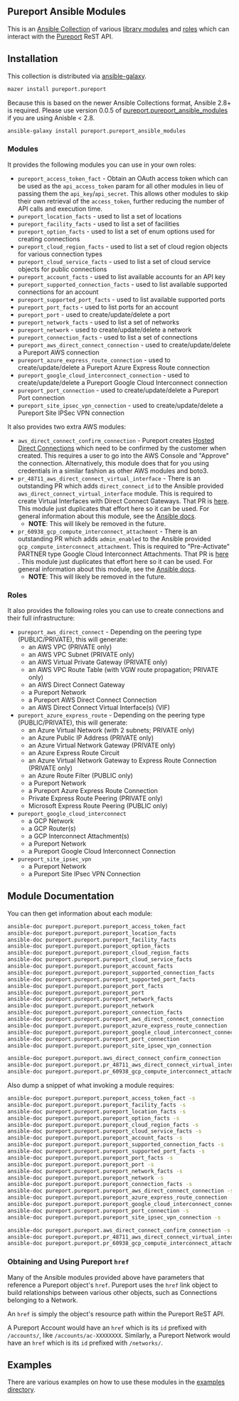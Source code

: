 ## Pureport Ansible Modules
This is an [Ansible Collection](https://docs.ansible.com/ansible/devel/dev_guide/collections_tech_preview.html) of various 
[library modules](https://docs.ansible.com/ansible/2.8/user_guide/modules_intro.html) and 
[roles](https://docs.ansible.com/ansible/2.8/user_guide/playbooks_reuse_roles.html) which can interact with the 
[Pureport](https://www.pureport.com/) ReST API.

## Installation
This collection is distributed via [ansible-galaxy](https://galaxy.ansible.com/).

```bash
mazer install pureport.pureport
```

Because this is based on the newer Ansible Collections format, Ansible 2.8+ is required.  Please use version 0.0.5 of
[pureport.pureport_ansible_modules](https://galaxy.ansible.com/pureport/pureport_ansible_modules) if you are using Anisble < 2.8.

```bash
ansible-galaxy install pureport.pureport_ansible_modules
```

### Modules
It provides the following modules you can use in your own roles:

- `pureport_access_token_fact` - Obtain an OAuth access token which can be used as the `api_access_token` param 
  for all other modules in lieu of passing them the `api_key`/`api_secret`.  This allows other modules to skip their own retrieval 
  of the `access_token`, further reducing the number of API calls and execution time. 
- `pureport_location_facts` - used to list a set of locations
- `pureport_facility_facts` - used to list a set of facilities
- `pureport_option_facts` - used to list a set of enum options used for creating connections
- `pureport_cloud_region_facts` - used to list a set of cloud region objects for various connection types
- `pureport_cloud_service_facts` - used to list a set of cloud service objects for public connections
- `pureport_account_facts` - used to list available accounts for an API key
- `pureport_supported_connection_facts` - used to list available supported connections for an account
- `pureport_supported_port_facts` - used to list available supported ports
- `pureport_port_facts` - used to list ports for an account
- `pureport_port` - used to create/update/delete a port
- `pureport_network_facts` - used to list a set of networks
- `pureport_network` - used to create/update/delete a network
- `pureport_connection_facts` - used to list a set of connections
- `pureport_aws_direct_connect_connection` - used to create/update/delete a Pureport AWS connection
- `pureport_azure_express_route_connection` - used to create/update/delete a Pureport Azure Express Route connection
- `pureport_google_cloud_interconnect_connection` - used to create/update/delete a Pureport Google Cloud Interconnect connection
- `pureport_port_connection` - used to create/update/delete a Pureport Port connection
- `pureport_site_ipsec_vpn_connection` - used to create/update/delete a Pureport Site IPSec VPN connection

It also provides two extra AWS modules:

- `aws_direct_connect_confirm_connection` - Pureport creates [Hosted Direct Connections](https://docs.aws.amazon.com/directconnect/latest/UserGuide/accept-hosted-connection.html)
which need to be confirmed by the customer when created.  This requires a user to go into the AWS Console and "Approve" the connection.  Alternatively,
this module does that for you using credentials in a similar fashion as other AWS modules and boto3.
- `pr_48711_aws_direct_connect_virtual_interface` - There is an outstanding PR which adds `direct_connect_id` to the Ansible provided 
`aws_direct_connect_virtual_interface` module.  This is required to create Virtual Interfaces with Direct Connect Gateways. 
That PR is [here](https://github.com/ansible/ansible/pull/48711).  This module just duplicates that effort here so it can be used.
For general information about this module, see the [Ansible docs](https://docs.ansible.com/ansible/2.8/modules/aws_direct_connect_virtual_interface_module.html).
  - **NOTE**: This will likely be removed in the future.
- `pr_60938_gcp_compute_interconnect_attachment` - There is an outstanding PR which adds `admin_enabled` to the Ansible provided
`gcp_compute_interconnect_attachment`.  This is required to "Pre-Activate" PARTNER type Google Cloud Interconnect Attachments.
That PR is [here](https://github.com/ansible/ansible/pull/60938) .  This module just duplicates that effort here so it can be used.
For general information about this module, see the [Ansible docs](https://docs.ansible.com/ansible/latest/modules/gcp_compute_interconnect_attachment_module.html).
  - **NOTE**: This will likely be removed in the future.
  
### Roles
It also provides the following roles you can use to create connections and their full infrastructure:

- `pureport_aws_direct_connect` - Depending on the peering type (PUBLIC/PRIVATE), this will generate:
  - an AWS VPC (PRIVATE only)
  - an AWS VPC Subnet (PRIVATE only)
  - an AWS Virtual Private Gateway (PRIVATE only)
  - an AWS VPC Route Table (with VGW route propagation; PRIVATE only)
  - an AWS Direct Connect Gateway
  - a Pureport Network
  - a Pureport AWS Direct Connect Connection
  - an AWS Direct Connect Virtual Interface(s) (VIF)
- `pureport_azure_express_route` - Depending on the peering type (PUBLIC/PRIVATE), this will generate:
  - an Azure Virtual Network (with 2 subnets; PRIVATE only)
  - an Azure Public IP Address (PRIVATE only)
  - an Azure Virtual Network Gateway (PRIVATE only)
  - an Azure Express Route Circuit
  - an Azure Virtual Network Gateway to Express Route Connection (PRIVATE only)
  - an Azure Route Filter (PUBLIC only)
  - a Pureport Network
  - a Pureport Azure Express Route Connection
  - Private Express Route Peering (PRIVATE only)
  - Microsoft Express Route Peering (PUBLIC only)
- `pureport_google_cloud_interconnect`
  - a GCP Network
  - a GCP Router(s)
  - a GCP Interconnect Attachment(s)
  - a Pureport Network
  - a Pureport Google Cloud Interconnect Connection
- `pureport_site_ipsec_vpn`
  - a Pureport Network
  - a Pureport Site IPsec VPN Connection

## Module Documentation
You can then get information about each module:
```bash
ansible-doc pureport.pureport.pureport_access_token_fact
ansible-doc pureport.pureport.pureport_location_facts
ansible-doc pureport.pureport.pureport_facility_facts
ansible-doc pureport.pureport.pureport_option_facts
ansible-doc pureport.pureport.pureport_cloud_region_facts
ansible-doc pureport.pureport.pureport_cloud_service_facts
ansible-doc pureport.pureport.pureport_account_facts
ansible-doc pureport.pureport.pureport_supported_connection_facts
ansible-doc pureport.pureport.pureport_supported_port_facts
ansible-doc pureport.pureport.pureport_port_facts
ansible-doc pureport.pureport.pureport_port
ansible-doc pureport.pureport.pureport_network_facts
ansible-doc pureport.pureport.pureport_network
ansible-doc pureport.pureport.pureport_connection_facts
ansible-doc pureport.pureport.pureport_aws_direct_connect_connection
ansible-doc pureport.pureport.pureport_azure_express_route_connection
ansible-doc pureport.pureport.pureport_google_cloud_interconnect_connection
ansible-doc pureport.pureport.pureport_port_connection
ansible-doc pureport.pureport.pureport_site_ipsec_vpn_connection

ansible-doc pureport.pureport.aws_direct_connect_confirm_connection
ansible-doc pureport.pureport.pr_48711_aws_direct_connect_virtual_interface
ansible-doc pureport.pureport.pr_60938_gcp_compute_interconnect_attachment
```

Also dump a snippet of what invoking a module requires:
```bash
ansible-doc pureport.pureport.pureport_access_token_fact -s
ansible-doc pureport.pureport.pureport_facility_facts -s
ansible-doc pureport.pureport.pureport_location_facts -s
ansible-doc pureport.pureport.pureport_option_facts -s
ansible-doc pureport.pureport.pureport_cloud_region_facts -s
ansible-doc pureport.pureport.pureport_cloud_service_facts -s
ansible-doc pureport.pureport.pureport_account_facts -s
ansible-doc pureport.pureport.pureport_supported_connection_facts -s
ansible-doc pureport.pureport.pureport_supported_port_facts -s
ansible-doc pureport.pureport.pureport_port_facts -s
ansible-doc pureport.pureport.pureport_port -s
ansible-doc pureport.pureport.pureport_network_facts -s
ansible-doc pureport.pureport.pureport_network -s
ansible-doc pureport.pureport.pureport_connection_facts -s
ansible-doc pureport.pureport.pureport_aws_direct_connect_connection -s
ansible-doc pureport.pureport.pureport_azure_express_route_connection -s
ansible-doc pureport.pureport.pureport_google_cloud_interconnect_connection -s
ansible-doc pureport.pureport.pureport_port_connection -s
ansible-doc pureport.pureport.pureport_site_ipsec_vpn_connection -s

ansible-doc pureport.pureport.aws_direct_connect_confirm_connection -s
ansible-doc pureport.pureport.pr_48711_aws_direct_connect_virtual_interface -s
ansible-doc pureport.pureport.pr_60938_gcp_compute_interconnect_attachment -s
```

### Obtaining and Using Pureport `href`
Many of the Ansible modules provided above have parameters that reference a Pureport object's `href`.  Pureport uses
the `href` link object to build relationships between various other objects, such as Connections belonging to a Network.

An `href` is simply the object's resource path within the Pureport ReST API.

A Pureport Account would have an `href` which is its `id` prefixed with `/accounts/`, like `/accounts/ac-XXXXXXXX`.
Similarly, a Pureport Network would have an `href` which is its `id` prefixed with `/networks/`.

## Examples
There are various examples on how to use these modules in the [examples directory](examples/README.md).
